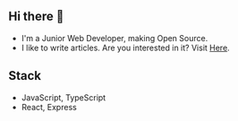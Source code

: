## Hi there 👋
- I'm a Junior Web Developer, making Open Source.
- I like to write articles. Are you interested in it? Visit [Here](https://medium.com/).

## Stack
- JavaScript, TypeScript
- React, Express
